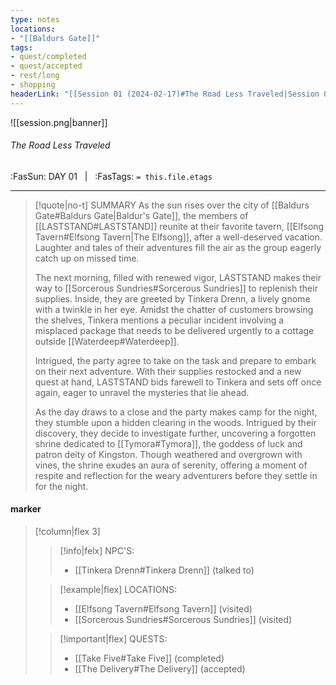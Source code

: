 ```yaml
---
type: notes
locations:
- "[[Baldurs Gate]]"
tags:
- quest/completed
- quest/accepted
- rest/long
- shopping
headerLink: "[[Session 01 (2024-02-17)#The Road Less Traveled|Session 01 (2024-02-17)]]"
---
```


![[session.png|banner]]
###### The Road Less Traveled
<span class="sub2">:FasSun: DAY 01 &nbsp; | &nbsp; :FasTags: `= this.file.etags`</span>
___

> [!quote|no-t] SUMMARY
>As the sun rises over the city of [[Baldurs Gate#Baldurs Gate|Baldur's Gate]], the members of [[LASTSTAND#LASTSTAND]] reunite at their favorite tavern, [[Elfsong Tavern#Elfsong Tavern|The Elfsong]], after a well-deserved vacation. Laughter and tales of their adventures fill the air as the group eagerly catch up on missed time.
>
>The next morning, filled with renewed vigor, LASTSTAND makes their way to [[Sorcerous Sundries#Sorcerous Sundries]] to replenish their supplies. Inside, they are greeted by Tinkera Drenn, a lively gnome with a twinkle in her eye. Amidst the chatter of customers browsing the shelves, Tinkera mentions a peculiar incident involving a misplaced package that needs to be delivered urgently to a cottage outside [[Waterdeep#Waterdeep]].
>
>Intrigued, the party agree to take on the task and prepare to embark on their next adventure. With their supplies restocked and a new quest at hand, LASTSTAND bids farewell to Tinkera and sets off once again, eager to unravel the mysteries that lie ahead.
>
>As the day draws to a close and the party makes camp for the night, they stumble upon a hidden clearing in the woods. Intrigued by their discovery, they decide to investigate further, uncovering a forgotten shrine dedicated to [[Tymora#Tymora]], the goddess of luck and patron deity of Kingston. Though weathered and overgrown with vines, the shrine exudes an aura of serenity, offering a moment of respite and reflection for the weary adventurers before they settle in for the night.

#### marker
> [!column|flex 3]
>> [!info|felx] NPC'S:
>> - [[Tinkera Drenn#Tinkera Drenn]] (talked to)
>
>> [!example|flex] LOCATIONS:
>> - [[Elfsong Tavern#Elfsong Tavern]] (visited)
>> - [[Sorcerous Sundries#Sorcerous Sundries]] (visited)
>
>> [!important|flex] QUESTS:
>> - [[Take Five#Take Five]] (completed)
>> - [[The Delivery#The Delivery]] (accepted)
